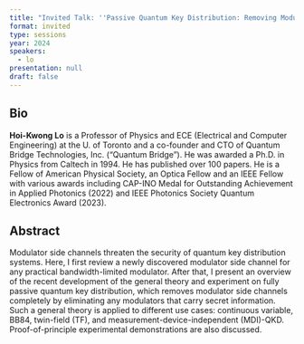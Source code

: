 ```yaml
---
title: "Invited Talk: ''Passive Quantum Key Distribution: Removing Modulator Side-Channel''"
format: invited
type: sessions
year: 2024
speakers:
  - lo
presentation: null
draft: false
---
```

## Bio
**Hoi-Kwong Lo** is a Professor of Physics and ECE (Electrical and Computer Engineering) at the U. of Toronto and a co-founder and CTO of Quantum Bridge Technologies, Inc. (“Quantum Bridge”). He was awarded a Ph.D. in Physics from Caltech in 1994. He has published over 100 papers. He is a Fellow of American Physical Society, an Optica Fellow and an IEEE Fellow with various awards including CAP-INO Medal for Outstanding Achievement in Applied Photonics (2022) and IEEE Photonics Society Quantum Electronics Award (2023).


## Abstract
Modulator side channels threaten the security of quantum key distribution systems. Here, I first review a newly discovered modulator side channel for any practical bandwidth-limited modulator. After that, I present an overview of the recent development of the general theory and experiment on fully passive quantum key distribution, which removes modulator side channels completely by eliminating any modulators that carry secret information. Such a general theory is applied to different use cases: continuous variable, BB84, twin-field (TF), and measurement-device-independent (MDI)-QKD. Proof-of-principle experimental demonstrations are also discussed.


<!-- fields to use above: -->
<!-- videoId: "Vfl9pPh6ipI" -->
<!-- presentation: "/2024/sessions/slides/QCrypt2024InvitedDiamanti.pdf" -->
